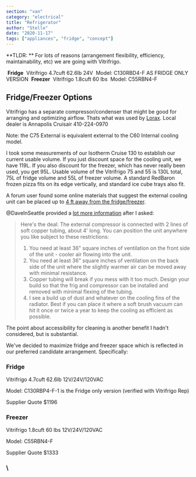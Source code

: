 ```yaml
---
section: "van"
category: "electrical"
title: "Refrigerator"
author: "Stello"
date: "2020-11-17"
tags: ["appliances", "fridge", "concept"]
---
```




**TLDR: ** For lots of reasons (arrangement flexibility, efficiency, maintainability, etc) we are going with Vitrifrigo.

​	**Fridge**
​		Vitrifrigo 4.7cuft 62.6lb 24V
​		Model: C130RBD4-F AS FRIDGE ONLY VERSION
​	**Freezer**
​		Vitrifrigo 1.8cuft 60 lbs
​		Model: C55RBN4-F 



## Fridge/Freezer Options

Vitrifrigo has a separate compressor/condenser that might be good for arranging and optimizing airflow.  Thats what was used by [Lorax](https://www.fordtransitusaforum.com/threads/the-lorax-build-thread.72698/post-997532).  Local dealer is Annapolis Cruisair 410-224-0970

Note: the C75 External is equivalent external to the C60 Internal cooling model.

I took some measurements of our Isotherm Cruise 130 to establish our current usable volume.  If you just discount space for the cooling unit, we have 119L.  If you also discount for the freezer, which has never really been used, you get 95L.  Usable volume of the Vitrifrigo 75 and 55 is 130L total,  75L of fridge volume and 55L of freezer volume.  A standard RedBaron frozen pizza fits on its edge vertically, and standard ice cube trays also fit.

A forum user found some online materials that suggest the external cooling unit can be placed up to [4 ft away from the fridge/freezer](https://www.fordtransitusaforum.com/threads/the-lorax-build-thread.72698/post-1073410).

@DaveInSeattle provided a [lot more information](https://www.fordtransitusaforum.com/threads/the-lorax-build-thread.72698/post-1073460) after I asked:

> Here's the deal: The external compressor is connected with 2 lines of soft copper tubing, about 4' long. You can position the unit anywhere you like subject to these restrictions:
>
> 1. You need at least 36" square inches of ventilation on the front side of the unit - cooler air flowing into the unit.
> 2. You need at least 36" square inches of ventilation on the back side of the unit where the slightly warmer air can be moved away with minimal resistance.
> 3. Copper tubing will break if you mess with it too much. Design your build so that the frig and compressor can be installed and removed with minimal flexing of the tubing.
> 4. I see a build up of dust and whatever on the cooling fins of the radiator. Best if you can place it where a soft brush vacuum can hit it once or twice a year to keep the cooling as efficient as possible.

The point about accessibility for cleaning is another benefit I hadn't considered, but is substantial.

We've decided to maximize fridge and freezer space which is reflected in our preferred candidate arrangement.  Specifically:



### Fridge

Vitrifrigo 4.7cuft 62.6lb 12V/24V/120VAC

Model: C130RBP4-F-1 is the Fridge only version (verified with Vitrifrigo Rep)

Supplier Quote $1196

### Freezer

Vitrifrigo 1.8cuft 60 lbs 12V/24V/120VAC

Model: C55RBN4-F 

Supplier Quote $1333

### \

